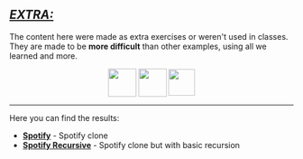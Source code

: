 ## [**_EXTRA:_**](#)

The content here were made as extra exercises or weren't used in classes. They are made to be **more difficult** than other examples, using all we learned and more.

<div align="center">
  <img align="center" width="50" src="https://cdn.jsdelivr.net/gh/devicons/devicon/icons/html5/html5-original.svg" />
  <img align="center" width="50" src="https://cdn.jsdelivr.net/gh/devicons/devicon/icons/css3/css3-original.svg" />
  <img align="center" width="47" src="https://cdn.jsdelivr.net/gh/devicons/devicon/icons/javascript/javascript-original.svg" />
</div>

---

Here you can find the results:

- [**Spotify**](https://dreisss.github.io/Iespes/Programming/EXTRAS/spotify) - Spotify clone
- [**Spotify Recursive**](https://dreisss.github.io/Iespes/Programming/EXTRAS/spotify-recursive) - Spotify clone but with basic recursion
